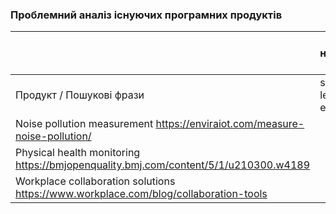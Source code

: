 ### Проблемний аналіз існуючих програмних продуктів ###
|   | рівень шуму навколишнього середовища|стан фізичного здоров'я |професійне спілкування |Тип ліцензії| Примітка |
|-------------|-------------|-------------|-------------|-------------|-------------|
|Продукт / Пошукові фрази             |software noise level in the environment             |software physical health            |professional communication software             |             |             |
| Noise pollution measurement https://enviraiot.com/measure-noise-pollution/ | | | |Shareware ||                            
| Рhysical health monitoring https://bmjopenquality.bmj.com/content/5/1/u210300.w4189 |             | | |Free | |
| Workplace collaboration solutions https://www.workplace.com/blog/collaboration-tools        |             |           |             | OpenSource            |          |

